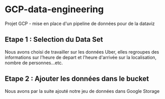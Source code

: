 # GCP-data-engineering
Projet GCP - mise en place d'un pipeline de données pour de la dataviz
## Etape 1 : Selection du Data Set 
Nous avons choisi de travailler sur les données Uber, elles regroupes des informations sur l'heure de depart et l'heure d'arrivée sur la localisation, nombre de personnes...etc.
## Etape 2 : Ajouter les données dans le bucket 
Nous avons par la suite ajouté notre jeu de données dans Google Storage
